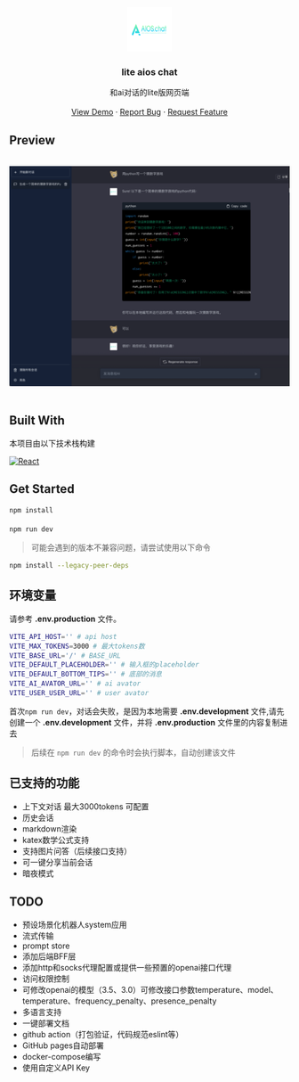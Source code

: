 <div align="center">
  <a href="https://github.com/AIOS-club/lite.aios.chat">
    <img src="src/assets/img/AIOS-LOGO.png" alt="Logo" width="80" height="80">
  </a>

  <h3 align="center">lite aios chat</h3>

  <p align="center">
    和ai对话的lite版网页端
    <br />
    <br />
    <a href="">View Demo</a>
    ·
    <a href="https://github.com/AIOS-club/lite.aios.chat/issues">Report Bug</a>
    ·
    <a href="https://github.com/AIOS-club/lite.aios.chat/issues">Request Feature</a>
  </p>
</div>

## Preview
<br />
<img src="src/assets/img/screenshot.png" />
<br />
<br />

## Built With

本项目由以下技术栈构建

  [![React][React-logo]][React-url]


## Get Started
```bash
npm install

npm run dev
```
> 可能会遇到的版本不兼容问题，请尝试使用以下命令
```bash
npm install --legacy-peer-deps
```

## 环境变量
请参考 **.env.production** 文件。<br />
```bash
VITE_API_HOST='' # api host
VITE_MAX_TOKENS=3000 # 最大tokens数
VITE_BASE_URL='/' # BASE_URL
VITE_DEFAULT_PLACEHOLDER='' # 输入框的placeholder
VITE_DEFAULT_BOTTOM_TIPS='' # 底部的消息
VITE_AI_AVATOR_URL='' # ai avator
VITE_USER_USER_URL='' # user avator
```
首次```npm run dev```，对话会失败，是因为本地需要 **.env.development** 文件,请先创建一个 **.env.development** 文件，并将 **.env.production** 文件里的内容复制进去
> 后续在 ```npm run dev``` 的命令时会执行脚本，自动创建该文件


## 已支持的功能
- 上下文对话 最大3000tokens 可配置
- 历史会话
- markdown渲染
- katex数学公式支持
- 支持图片问答（后续接口支持）
- 可一键分享当前会话
- 暗夜模式

## TODO
- 预设场景化机器人system应用
- 流式传输
- prompt store
- 添加后端BFF层
- 添加http和socks代理配置或提供一些预置的openai接口代理
- 访问权限控制
- 可修改openai的模型（3.5、3.0）可修改接口参数temperature、model、temperature、frequency_penalty、presence_penalty
- 多语言支持
- 一键部署文档
- github action（打包验证，代码规范eslint等）
- GitHub pages自动部署
- docker-compose编写
- 使用自定义API Key


[React-logo]: https://img.shields.io/badge/React-20232A?style=for-the-badge&logo=react&logoColor=61DAFB
[React-url]: https://reactjs.org/